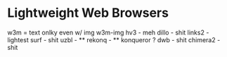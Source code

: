 Lightweight Web Browsers
========================
w3m  = text onlky even w/ img
w3m-img
hv3 - meh
dillo - shit
links2 - lightest
surf - shit
uzbl - **
rekonq - **
konqueror ? 
dwb - shit
chimera2 - shit
